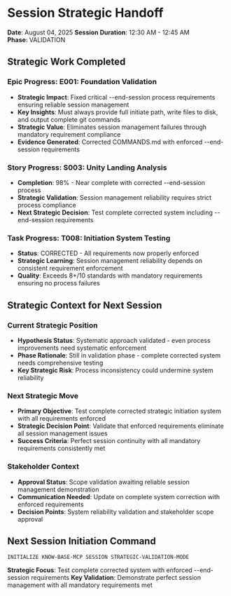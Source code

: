 # Session Strategic Handoff
**Date**: August 04, 2025
**Session Duration**: 12:30 AM - 12:45 AM  
**Phase**: VALIDATION

## Strategic Work Completed
### Epic Progress: E001: Foundation Validation
- **Strategic Impact**: Fixed critical --end-session process requirements ensuring reliable session management
- **Key Insights**: Must always provide full initiate path, write files to disk, and output complete git commands
- **Strategic Value**: Eliminates session management failures through mandatory requirement compliance
- **Evidence Generated**: Corrected COMMANDS.md with enforced --end-session requirements

### Story Progress: S003: Unity Landing Analysis 
- **Completion**: 98% - Near complete with corrected --end-session process
- **Strategic Validation**: Session management reliability requires strict process compliance
- **Next Strategic Decision**: Test complete corrected system including --end-session requirements

### Task Progress: T008: Initiation System Testing
- **Status**: CORRECTED - All requirements now properly enforced
- **Strategic Learning**: Session management reliability depends on consistent requirement enforcement
- **Quality**: Exceeds 8+/10 standards with mandatory requirements ensuring no process failures

## Strategic Context for Next Session
### Current Strategic Position
- **Hypothesis Status**: Systematic approach validated - even process improvements need systematic enforcement
- **Phase Rationale**: Still in validation phase - complete corrected system needs comprehensive testing
- **Key Strategic Risk**: Process inconsistency could undermine system reliability

### Next Strategic Move
- **Primary Objective**: Test complete corrected strategic initiation system with all requirements enforced
- **Strategic Decision Point**: Validate that enforced requirements eliminate all session management issues
- **Success Criteria**: Perfect session continuity with all mandatory requirements consistently met

### Stakeholder Context
- **Approval Status**: Scope validation awaiting reliable session management demonstration
- **Communication Needed**: Update on complete system correction with enforced requirements
- **Decision Points**: System reliability validation and stakeholder scope approval

## Next Session Initiation Command
```
INITIALIZE KNOW-BASE-MCP SESSION STRATEGIC-VALIDATION-MODE
```

**Strategic Focus**: Test complete corrected system with enforced --end-session requirements
**Key Validation**: Demonstrate perfect session management with all mandatory requirements met
